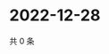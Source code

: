 # 2022-12-28

共 0 条

<!-- BEGIN WEIBO -->
<!-- 最后更新时间 Wed Dec 28 2022 04:14:03 GMT+0800 (China Standard Time) -->

<!-- END WEIBO -->
